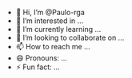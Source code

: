 - 👋 Hi, I’m @Paulo-rga
- 👀 I’m interested in ...
- 🌱 I’m currently learning ...
- 💞️ I’m looking to collaborate on ...
- 📫 How to reach me ...
- 😄 Pronouns: ...
- ⚡ Fun fact: ...

<!---
Paulo-rga/Paulo-rga is a ✨ special ✨ repository because its `README.md` (this file) appears on your GitHub profile.
You can click the Preview link to take a look at your changes.
--->
